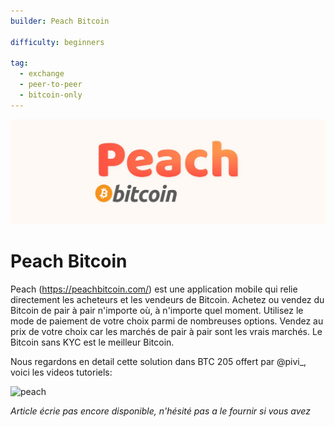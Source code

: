 ```yaml
---
builder: Peach Bitcoin

difficulty: beginners

tag:
  - exchange
  - peer-to-peer
  - bitcoin-only
---
```

![cover](assets\cover.jpeg)

# Peach Bitcoin

Peach (https://peachbitcoin.com/) est une application mobile qui relie directement les acheteurs et les vendeurs de Bitcoin. Achetez ou vendez du Bitcoin de pair à pair n'importe où, à n'importe quel moment. Utilisez le mode de paiement de votre choix parmi de nombreuses options. Vendez au prix de votre choix car les marchés de pair à pair sont les vrais marchés. Le Bitcoin sans KYC est le meilleur Bitcoin.

Nous regardons en detail cette solution dans BTC 205 offert par @pivi\_, voici les videos tutoriels:

![peach](https://youtu.be/ziwhv9KqVkM)

_Article écrie pas encore disponible, n'hésité pas a le fournir si vous avez_